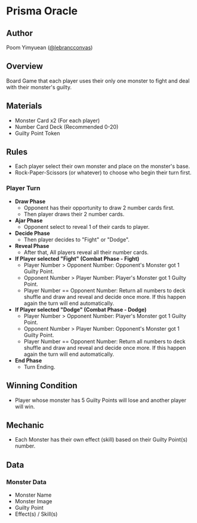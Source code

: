# Prisma Oracle

## Author

Poom Yimyuean ([@lebrancconvas](https://github.com/lebrancconvas))

## Overview

Board Game that each player uses their only one monster to fight and deal with their monster's guilty.

## Materials

- Monster Card x2 (For each player)
- Number Card Deck (Recommended 0-20)
- Guilty Point Token

## Rules

- Each player select their own monster and place on the monster's base.
- Rock-Paper-Scissors (or whatever) to choose who begin their turn first.

### Player Turn

- **Draw Phase**
  - Opponent has their opportunity to draw 2 number cards first.
  - Then player draws their 2 number cards.
- **Ajar Phase**
  - Opponent select to reveal 1 of their cards to player.
- **Decide Phase**
  - Then player decides to "Fight" or "Dodge".
- **Reveal Phase**
  - After that, All players reveal all their number cards.
- **If Player selected "Fight" (Combat Phase - Fight)**
  - Player Number > Opponent Number: Opponent's Monster got 1 Guilty Point.
  - Opponent Number > Player Number: Player's Monster got 1 Guilty Point.
  - Player Number == Opponent Number: Return all numbers to deck shuffle and draw and reveal and decide once more. If this happen again the turn will end automatically.
- **If Player selected "Dodge" (Combat Phase - Dodge)**
  - Player Number > Opponent Number: Player's Monster got 1 Guilty Point.
  - Opponent Number > Player Number: Opponent's Monster got 1 Guilty Point.
  - Player Number == Opponent Number: Return all numbers to deck shuffle and draw and reveal and decide once more. If this happen again the turn will end automatically.
- **End Phase**
  - Turn Ending.

## Winning Condition

- Player whose monster has 5 Guilty Points will lose and another player will win.

## Mechanic

- Each Monster has their own effect (skill) based on their Guilty Point(s) number.

## Data

### Monster Data

- Monster Name
- Monster Image
- Guilty Point
- Effect(s) / Skill(s)
